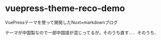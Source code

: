 # vuepress-theme-reco-demo
VuePressテーマを使って開発したNuxt×markdownブログ

テーマが中国製なので一部中国語が混じってるが，そのうち直す．．．そのうち．
